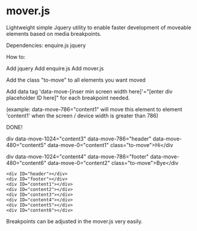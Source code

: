 mover.js
========

Lightweight simple Jquery utility to enable faster development of moveable elements based on media breakpoints.

Dependencies: enquire.js jquery 

How to:

Add jquery
Add enquire.js
Add mover.js     <script src="Scripts/mover.js"></script>


Add the class "to-move" to all elements you want moved

Add data tag 'data-move-[inser min screen width here]'="[enter div placeholder ID here]" for each breakpoint needed. 

(example: data-move-786="content1" will move this element to element 'content1' when the screen / device width is greater than 786)


DONE!

div data-move-1024="content3" data-move-786="header" data-move-480="content5" data-move-0="content1" class="to-move">Hi</div
  
div data-move-1024="content4" data-move-786="footer" data-move-480="content6" data-move-0="content2" class="to-move">Bye</div

    <div ID="header"></div>
    <div ID="footer"></div>
    <div ID="content1"></div>
    <div ID="content2"></div>
    <div ID="content3"></div>
    <div ID="content4"></div>
    <div ID="content5"></div>
    <div ID="content6"></div>
    





Breakpoints can be adjusted in the mover.js very easily.  
